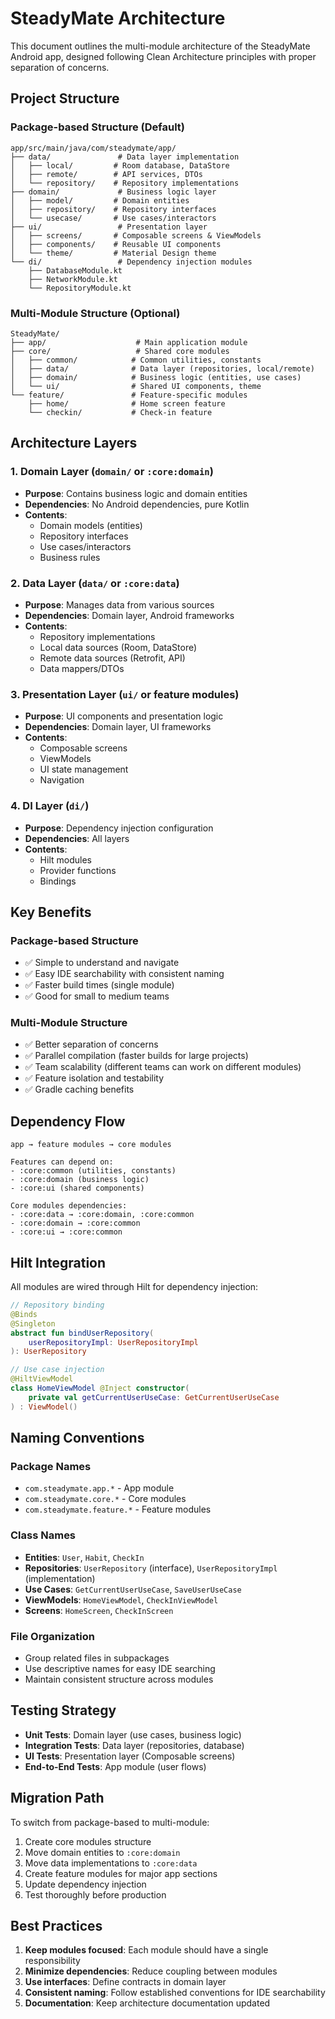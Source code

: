 # SteadyMate Architecture

This document outlines the multi-module architecture of the SteadyMate Android app, designed following Clean Architecture principles with proper separation of concerns.

## Project Structure

### Package-based Structure (Default)
```
app/src/main/java/com/steadymate/app/
├── data/               # Data layer implementation
│   ├── local/         # Room database, DataStore
│   ├── remote/        # API services, DTOs
│   └── repository/    # Repository implementations
├── domain/             # Business logic layer
│   ├── model/         # Domain entities
│   ├── repository/    # Repository interfaces
│   └── usecase/       # Use cases/interactors
├── ui/                 # Presentation layer
│   ├── screens/       # Composable screens & ViewModels
│   ├── components/    # Reusable UI components
│   └── theme/         # Material Design theme
└── di/                 # Dependency injection modules
    ├── DatabaseModule.kt
    ├── NetworkModule.kt
    └── RepositoryModule.kt
```

### Multi-Module Structure (Optional)
```
SteadyMate/
├── app/                    # Main application module
├── core/                   # Shared core modules
│   ├── common/            # Common utilities, constants
│   ├── data/              # Data layer (repositories, local/remote)
│   ├── domain/            # Business logic (entities, use cases)
│   └── ui/                # Shared UI components, theme
└── feature/               # Feature-specific modules
    ├── home/              # Home screen feature
    └── checkin/           # Check-in feature
```

## Architecture Layers

### 1. Domain Layer (`domain/` or `:core:domain`)
- **Purpose**: Contains business logic and domain entities
- **Dependencies**: No Android dependencies, pure Kotlin
- **Contents**:
  - Domain models (entities)
  - Repository interfaces
  - Use cases/interactors
  - Business rules

### 2. Data Layer (`data/` or `:core:data`)
- **Purpose**: Manages data from various sources
- **Dependencies**: Domain layer, Android frameworks
- **Contents**:
  - Repository implementations
  - Local data sources (Room, DataStore)
  - Remote data sources (Retrofit, API)
  - Data mappers/DTOs

### 3. Presentation Layer (`ui/` or feature modules)
- **Purpose**: UI components and presentation logic
- **Dependencies**: Domain layer, UI frameworks
- **Contents**:
  - Composable screens
  - ViewModels
  - UI state management
  - Navigation

### 4. DI Layer (`di/`)
- **Purpose**: Dependency injection configuration
- **Dependencies**: All layers
- **Contents**:
  - Hilt modules
  - Provider functions
  - Bindings

## Key Benefits

### Package-based Structure
- ✅ Simple to understand and navigate
- ✅ Easy IDE searchability with consistent naming
- ✅ Faster build times (single module)
- ✅ Good for small to medium teams

### Multi-Module Structure
- ✅ Better separation of concerns
- ✅ Parallel compilation (faster builds for large projects)
- ✅ Team scalability (different teams can work on different modules)
- ✅ Feature isolation and testability
- ✅ Gradle caching benefits

## Dependency Flow

```
app → feature modules → core modules

Features can depend on:
- :core:common (utilities, constants)
- :core:domain (business logic)
- :core:ui (shared components)

Core modules dependencies:
- :core:data → :core:domain, :core:common
- :core:domain → :core:common
- :core:ui → :core:common
```

## Hilt Integration

All modules are wired through Hilt for dependency injection:

```kotlin
// Repository binding
@Binds
@Singleton
abstract fun bindUserRepository(
    userRepositoryImpl: UserRepositoryImpl
): UserRepository

// Use case injection
@HiltViewModel
class HomeViewModel @Inject constructor(
    private val getCurrentUserUseCase: GetCurrentUserUseCase
) : ViewModel()
```

## Naming Conventions

### Package Names
- `com.steadymate.app.*` - App module
- `com.steadymate.core.*` - Core modules
- `com.steadymate.feature.*` - Feature modules

### Class Names
- **Entities**: `User`, `Habit`, `CheckIn`
- **Repositories**: `UserRepository` (interface), `UserRepositoryImpl` (implementation)
- **Use Cases**: `GetCurrentUserUseCase`, `SaveUserUseCase`
- **ViewModels**: `HomeViewModel`, `CheckInViewModel`
- **Screens**: `HomeScreen`, `CheckInScreen`

### File Organization
- Group related files in subpackages
- Use descriptive names for easy IDE searching
- Maintain consistent structure across modules

## Testing Strategy

- **Unit Tests**: Domain layer (use cases, business logic)
- **Integration Tests**: Data layer (repositories, database)
- **UI Tests**: Presentation layer (Composable screens)
- **End-to-End Tests**: App module (user flows)

## Migration Path

To switch from package-based to multi-module:
1. Create core modules structure
2. Move domain entities to `:core:domain`
3. Move data implementations to `:core:data`
4. Create feature modules for major app sections
5. Update dependency injection
6. Test thoroughly before production

## Best Practices

1. **Keep modules focused**: Each module should have a single responsibility
2. **Minimize dependencies**: Reduce coupling between modules
3. **Use interfaces**: Define contracts in domain layer
4. **Consistent naming**: Follow established conventions for IDE searchability
5. **Documentation**: Keep architecture documentation updated
